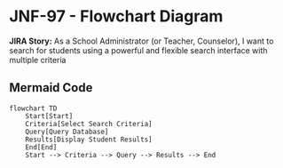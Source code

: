 # JNF-97 - Flowchart Diagram
**JIRA Story:** As a School Administrator (or Teacher, Counselor), I want to search for students using a powerful and flexible search interface with multiple criteria

## Mermaid Code
```mermaid
flowchart TD
    Start[Start]
    Criteria[Select Search Criteria]
    Query[Query Database]
    Results[Display Student Results]
    End[End]
    Start --> Criteria --> Query --> Results --> End
```
